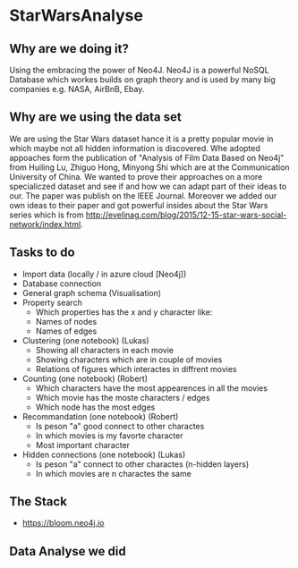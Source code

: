 # StarWarsAnalyse

## Why are we doing it?
Using the embracing the power of Neo4J. Neo4J is a powerful NoSQL Database which workes builds on graph theory and is used by many big companies e.g. NASA, AirBnB, Ebay. 

## Why are we using the data set
We are using the Star Wars dataset hance it is a pretty popular movie in which maybe not all hidden information is discovered. Whe adopted appoaches form the publication of "Analysis of Film Data Based on Neo4j" from Huiling Lu, Zhiguo Hong, Minyong Shi which are at the Communication University of China. We wanted to prove their approaches on a more specialiczed dataset and see if and how we can adapt part of their ideas to our. The paper was publish on the IEEE Journal. Moreover we added our own ideas to their paper and got powerful insides about the Star Wars series which is from http://evelinag.com/blog/2015/12-15-star-wars-social-network/index.html.  

## Tasks to do
- Import data (locally / in azure cloud [Neo4j])
- Database connection
- General graph schema (Visualisation)
- Property search
  * Which properties has the x and y character like:
  * Names of nodes
  * Names of edges
- Clustering (one notebook) (Lukas)
  * Showing all characters in each movie
  * Showing characters which are in couple of movies
  * Relations of figures which interactes in diffrent movies
- Counting (one notebook) (Robert)
  * Which characters have the most appearences in all the movies
  * Which movie has the moste characters / edges
  * Which node has the most edges
- Recommandation (one notebook) (Robert)
  * Is peson "a" good connect to other charactes
  * In which movies is my favorte character
  * Most important character 
- Hidden connections (one notebook) (Lukas)
  * Is peson "a" connect to other charactes (n-hidden layers) 
  * In which movies are n charactes the same
 
 ## The Stack
 - https://bloom.neo4j.io
 ## Data Analyse we did
